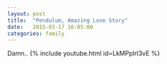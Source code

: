 ```yaml
---
layout: post
title:  "Pendulum, Amazing Love Story"
date:   2015-03-17 16:05:00
categories: family
---
```

Damn..
{% include youtube.html id=LkMPplrI3vE %}

